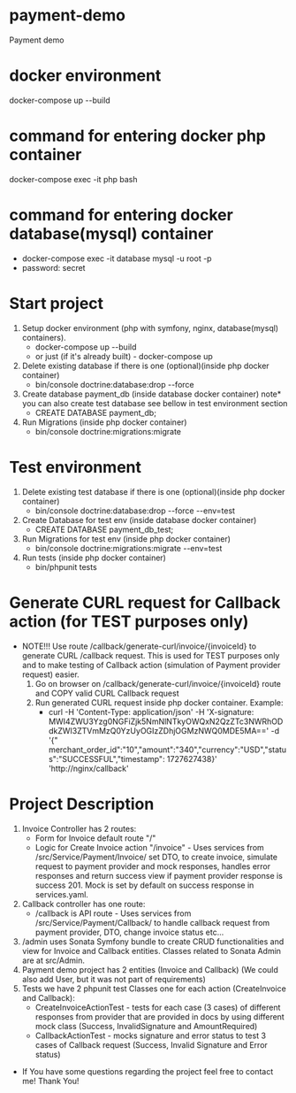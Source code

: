 # payment-demo

Payment demo

# docker environment

docker-compose up --build

# command for entering docker php container

docker-compose exec -it php bash

# command for entering docker database(mysql) container

- docker-compose exec -it database mysql -u root -p
- password: secret

# Start project

1. Setup docker environment (php with symfony, nginx, database(mysql) containers).
    - docker-compose up --build
    - or just (if it's already built) - docker-compose up
2. Delete existing database if there is one (optional)(inside php docker container)
    - bin/console doctrine:database:drop --force
3. Create database payment_db (inside database docker container)
   note* you can also create test database see bellow in test environment section
    - CREATE DATABASE payment_db;
4. Run Migrations (inside php docker container)
    - bin/console doctrine:migrations:migrate

# Test environment

1. Delete existing test database if there is one (optional)(inside php docker container)
    - bin/console doctrine:database:drop --force --env=test
2. Create Database for test env (inside database docker container)
    - CREATE DATABASE payment_db_test;
3. Run Migrations for test env (inside php docker container)
    - bin/console doctrine:migrations:migrate --env=test
4. Run tests (inside php docker container)
    - bin/phpunit tests

# Generate CURL request for Callback action (for TEST purposes only)

- NOTE!!! Use route /callback/generate-curl/invoice/{invoiceId} to generate CURL /callback request. This is used for
  TEST purposes only and to make testing of Callback action (simulation of Payment provider request) easier.
    1. Go on browser on /callback/generate-curl/invoice/{invoiceId} route and COPY valid CURL Callback request
    2. Run generated CURL request inside php docker container. Example:
        * curl -H 'Content-Type: application/json' -H 'X-signature:
          MWI4ZWU3Yzg0NGFiZjk5NmNlNTkyOWQxN2QzZTc3NWRhODdkZWI3ZTVmMzQ0YzUyOGIzZDhjOGMzNWQ0MDE5MA==' -d '{"
          merchant_order_id":"10","amount":"340","currency":"USD","status":"SUCCESSFUL","timestamp":
          1727627438}' 'http://nginx/callback'

# Project Description

1. Invoice Controller has 2 routes:
    - Form for Invoice default route "/"
    - Logic for Create Invoice action "/invoice" - Uses services from /src/Service/Payment/Invoice/ set DTO, to create
      invoice,
      simulate
      request to payment provider and mock responses, handles error responses and return success view if payment
      provider response is success 201. Mock is set by default on success response in services.yaml.
2. Callback controller has one route:
    - /callback is API route - Uses services from /src/Service/Payment/Callback/ to handle callback request from
      payment provider, DTO, change invoice status etc...
3. /admin uses Sonata Symfony bundle to create CRUD functionalities and view for Invoice and Callback entities.
   Classes related to Sonata Admin are at src/Admin.
4. Payment demo project has 2 entities (Invoice and Callback) (We could also add User, but it was not part of
   requirements)
5. Tests we have 2 phpunit test Classes one for each action (CreateInvoice and Callback):
    - CreateInvoiceActionTest - tests for each case (3 cases) of different responses from provider that are provided in
      docs by using different mock class (Success, InvalidSignature and AmountRequired)
    - CallbackActionTest - mocks signature and error status to test 3 cases of Callback request (Success, Invalid
      Signature and Error status)

* If You have some questions regarding the project feel free to contact me! Thank You!
